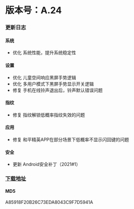 # 版本号：A.24
### 更新日志
#### 系统
- 优化 系统性能，提升系统稳定性
#### 设置
- 优化 儿童空间响应黑屏手势逻辑
- 优化 多用户模式下黑屏手势显示开关逻辑
- 修复 手机在线铃声退出后，铃声默认错误问题
#### 指纹
- 修复 指纹解锁低概率指纹失效的问题
#### 应用
- 修复 和平精英APP在部分场景下低概率不显示闪回键的问题
#### 安全
- 更新 Android安全补丁（2021#1）
### [下载地址](https://download.c.realme.com/osupdate/RMX2175_11_OTA_0240_all_txWusAOsZ89f.ozip)

#### MD5
A85918F20B26C73EDA8043C9F7D5941A
